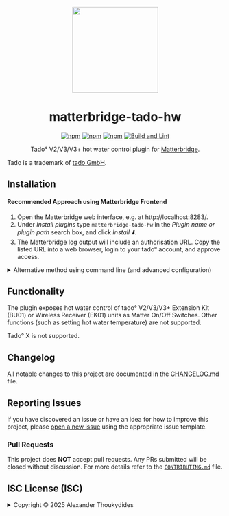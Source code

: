 <p align="center">
  <img src="https://raw.githubusercontent.com/wiki/thoukydides/matterbridge-tado-hw/matterbridge-tado-hw.png" height="200">
</p>
<div align=center>

# matterbridge-tado-hw

[![npm](https://badgen.net/npm/v/matterbridge-tado-hw)](https://www.npmjs.com/package/matterbridge-tado-hw)
[![npm](https://badgen.net/npm/dt/matterbridge-tado-hw)](https://www.npmjs.com/package/matterbridge-tado-hw)
[![npm](https://badgen.net/npm/dw/matterbridge-tado-hw)](https://www.npmjs.com/package/matterbridge-tado-hw)
[![Build and Lint](https://github.com/thoukydides/matterbridge-tado-hw/actions/workflows/build.yml/badge.svg)](https://github.com/thoukydides/matterbridge-tado-hw/actions/workflows/build.yml)

Tado° V2/V3/V3+ hot water control plugin for [Matterbridge](https://github.com/Luligu/matterbridge).

</div>

Tado is a trademark of [tado GmbH](https://www.tado.com/).

## Installation

#### Recommended Approach using Matterbridge Frontend

1. Open the Matterbridge web interface, e.g. at http://localhost:8283/.
1. Under *Install plugins* type `matterbridge-tado-hw` in the *Plugin name or plugin path* search box, and click *Install ⬇️*.
1. The Matterbridge log output will include an authorisation URL. Copy the listed URL into a web browser, login to your tado° account, and approve access.

<details>
<summary>Alternative method using command line (and advanced configuration)</summary>

#### Installation using Command Line

1. Stop Matterbridge:  
   `systemctl stop matterbridge`
1. Install the plugin:  
   `npm install -g matterbridge-tado-hw`
1. Register it with Matterbridge:  
   `matterbridge -add matterbridge-tado-hw`
1. Restart Matterbridge:  
   `systemctl start matterbridge`
1. The Matterbridge log output will include an authorisation URL. Copy the listed URL into a web browser, login to your tado° account, and approve access.

#### Example `matterbridge-tado-hw.config.json`
```JSON
{
    "name": "matterbridge-tado-hw",
    "type": "DynamicPlatform"
}
```
The configuration file will be generated automatically with appropriate defaults.

#### Advanced Configuration

You can include additional settings in `config.json` to customise the behaviour or enable special debug features:
```JSON
{
    "name": "matterbridge-tado-hw",
    "type": "DynamicPlatform",
    "pollInterval": 300,
    "debug": false,
    "unregisterOnShutdown": false
}
```

`pollInterval` specifies the interval in seconds between polling the tado° API for the hot water zone status. The default is `300` seconds (5 minutes).

`debug` enables additional logging which may help with debugging any problems.

</details>

## Functionality

The plugin exposes hot water control of tado° V2/V3/V3+ Extension Kit (BU01) or Wireless Receiver (EK01) units as Matter On/Off Switches. Other functions (such as setting hot water temperature) are not supported.

Tado° X is not supported.

## Changelog

All notable changes to this project are documented in the [CHANGELOG.md](CHANGELOG.md) file.

## Reporting Issues
          
If you have discovered an issue or have an idea for how to improve this project, please [open a new issue](https://github.com/thoukydides/matterbridge-tado-hw/issues/new/choose) using the appropriate issue template.

### Pull Requests

This project does **NOT** accept pull requests. Any PRs submitted will be closed without discussion. For more details refer to the [`CONTRIBUTING.md`](https://github.com/thoukydides/.github/blob/master/CONTRIBUTING.md) file.

## ISC License (ISC)

<details>
<summary>Copyright © 2025 Alexander Thoukydides</summary>

> Permission to use, copy, modify, and/or distribute this software for any purpose with or without fee is hereby granted, provided that the above copyright notice and this permission notice appear in all copies.
>
> THE SOFTWARE IS PROVIDED "AS IS" AND THE AUTHOR DISCLAIMS ALL WARRANTIES WITH REGARD TO THIS SOFTWARE INCLUDING ALL IMPLIED WARRANTIES OF MERCHANTABILITY AND FITNESS. IN NO EVENT SHALL THE AUTHOR BE LIABLE FOR ANY SPECIAL, DIRECT, INDIRECT, OR CONSEQUENTIAL DAMAGES OR ANY DAMAGES WHATSOEVER RESULTING FROM LOSS OF USE, DATA OR PROFITS, WHETHER IN AN ACTION OF CONTRACT, NEGLIGENCE OR OTHER TORTIOUS ACTION, ARISING OUT OF OR IN CONNECTION WITH THE USE OR PERFORMANCE OF THIS SOFTWARE.
</details>